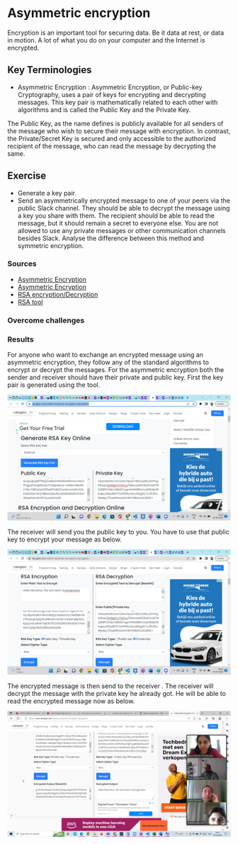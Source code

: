 # Asymmetric encryption
Encryption is an important tool for securing data. Be it data at rest, or data in motion. A lot of what you do on your computer and the Internet is encrypted.


## Key Terminologies
* Asymmetric Encryption : Asymmetric Encryption, or Public-key Cryptography, uses a pair of keys for encrypting and decrypting messages. This key pair is mathematically related to each other with algorithms and is called the Public Key and the Private Key.

The Public Key, as the name defines is publicly available for all senders of the message who wish to secure their message with encryption. In contrast, the Private/Secret Key is secured and only accessible to the authorized recipient of the message, who can read the message by decrypting the same.

## Exercise 

- Generate a key pair.
- Send an asymmetrically encrypted message to one of your peers via the public Slack channel. They should be able to decrypt the message using a key you share with them. The recipient should be able to read the message, but it should remain a secret to everyone else.
You are not allowed to use any private messages or other communication channels besides Slack. Analyse the difference between this method and symmetric encryption.











### Sources

* [Asymmetric Encryption](https://www.clickssl.net/blog/what-is-asymmetric-encryption)
* [Asymmetric Encryption ](https://cyberexperts.com/asymmetric-encryption-example/)
* [RSA encryption/Decryption](https://www.devglan.com/online-tools/rsa-encryption-decryption)
* [RSA tool](https://www.javainuse.com/rsagenerator)



### Overcome challenges
 

 ### Results

 For anyone who want to exchange an encrypted message using an asymmetric encryption, they follow any of the standard algorithms to encrypt or decrypt the messages.
 For the asymmetric encryption both the sender and receiver should have their private and public key. First the key pair is generated using the tool.


 ![Keypair](../00_includes/Security/SEC-05/GenerateKeypair.png)



 The receiver will send you the public key to you. You have to use that public key to encrypt your message as below.



 ![Encrypt](../00_includes/Security/SEC-05/RSAEncryption.png)



 The encrypted message is then send to the receiver . The receiver will decrypt the message with the private key he already got. He will be able to read the encrypted message now as below.



 ![Decrypt](../00_includes/Security/SEC-05/RSADecrypted.png)




